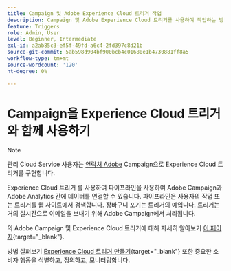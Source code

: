 ```yaml
---
title: Campaign 및 Adobe Experience Cloud 트리거 작업
description: Campaign 및 Adobe Experience Cloud 트리거를 사용하여 작업하는 방법을 알아봅니다.
feature: Triggers
role: Admin, User
level: Beginner, Intermediate
exl-id: a2ab85c3-ef5f-49fd-a6c4-2fd397c8d21b
source-git-commit: 5ab598d904bf900bcb4c01680e1b4730881ff8a5
workflow-type: tm+mt
source-wordcount: '120'
ht-degree: 0%

---
```


# Campaign을 Experience Cloud 트리거와 함께 사용하기

>[!NOTE]
>
>관리 Cloud Service 사용자는 [연락처 Adobe](../start/campaign-faq.md#support) Campaign으로 Experience Cloud 트리거를 구현합니다.

Experience Cloud 트리거 를 사용하여 파이프라인을 사용하여 Adobe Campaign과 Adobe Analytics 간에 데이터를 연결할 수 있습니다. 파이프라인은 사용자의 작업 또는 트리거를 웹 사이트에서 검색합니다. 장바구니 포기는 트리거의 예입니다. 트리거는 거의 실시간으로 이메일을 보내기 위해 Adobe Campaign에서 처리됩니다.

의 Adobe Campaign 및 Experience Cloud 트리거에 대해 자세히 알아보기 [이 페이지](https://experienceleague.adobe.com/docs/campaign-classic/using/integrating-with-adobe-experience-cloud/experience-triggers/about-triggers.html){target="_blank"}.

방법 살펴보기 [Experience Cloud 트리거 만들기](https://experienceleague.adobe.com/docs/experience-cloud/triggers/create.html){target="_blank"} 또한 중요한 소비자 행동을 식별하고, 정의하고, 모니터링합니다.


